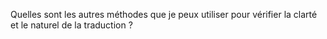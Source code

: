 Quelles sont les autres méthodes que je peux utiliser pour vérifier la clarté et le naturel de la traduction ?